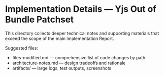 # Implementation Details — Yjs Out of Bundle Patchset

This directory collects deeper technical notes and supporting materials that exceed the scope of the main Implementation Report.

Suggested files:
- files-modified.md — comprehensive list of code changes by path
- architecture-notes.md — design tradeoffs and rationale
- artifacts/ — large logs, test outputs, screenshots

